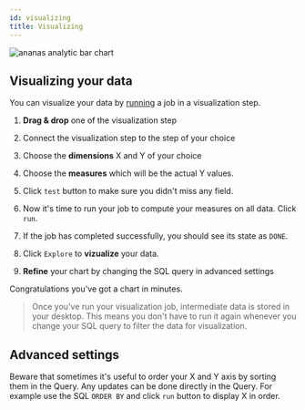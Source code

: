```yaml
---
id: visualizing
title: Visualizing
---
```


![ananas analytic bar chart](assets/get_started_visualization.png)

## Visualizing your data


You can visualize your data by [running](running.md) a job in a visualization step.  

1. **Drag & drop** one of the visualization step

2. Connect the visualization step to the step of your choice

3. Choose the **dimensions** X and Y of your choice

4. Choose the **measures** which will be the actual Y values. 

5. Click `test` button to make sure you didn't miss any field. 

6. Now it's time to run your job to compute your measures on all data. Click `run`. 

7. If the job has completed successfully, you should see its state as `DONE`. 

8. Click `Explore` to **vizualize** your data.

9. **Refine** your chart by changing the SQL query in advanced settings

Congratulations you've got a chart in minutes. 


> Once you've run your visualization job, intermediate data is stored in your desktop. This means you don't have to run it again whenever you change your SQL query to filter the data for visualization. 


## Advanced settings

Beware that sometimes it's useful to order your X and Y axis by sorting them in the Query. Any updates can be done directly in the Query. For example use the SQL `ORDER BY` and click `run` button to display X in order. 

